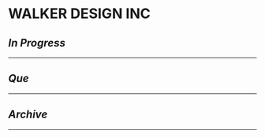 # WALKER DESIGN INC

## *In Progress*

--------------------

## *Que*

-----------------------------------
## *Archive*

-----------------------------------
